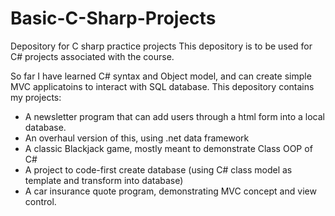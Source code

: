 # Basic-C-Sharp-Projects
Depository for C sharp practice projects
This depository is to be used for C# projects associated with the course.

So far I have learned C# syntax and Object model, and can create simple MVC applicatoins to interact with SQL database.
This depository contains my projects:
- A newsletter program that can add users through a html form into a local database.
- An overhaul version of this, using .net data framework
- A classic Blackjack game, mostly meant to demonstrate Class OOP of C#
- A project to code-first create database (using C# class model as template and transform into database)
- A car insurance quote program, demonstrating MVC concept and view control.
